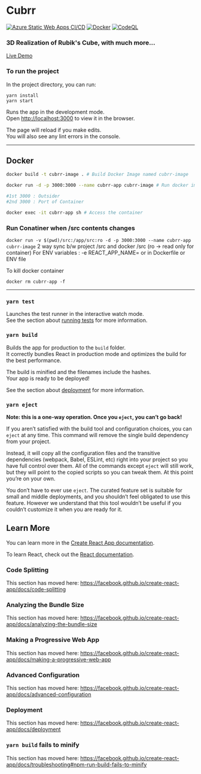 # Cubrr

[![Azure Static Web Apps CI/CD](https://github.com/senorbeast/cubrr/actions/workflows/azure-static-web-apps-zealous-sky-085e4cf00.yml/badge.svg)](https://github.com/senorbeast/cubrr/actions/workflows/azure-static-web-apps-zealous-sky-085e4cf00.yml) [![Docker](https://github.com/senorbeast/cubrr/actions/workflows/docker-publish.yml/badge.svg)](https://github.com/senorbeast/cubrr/actions/workflows/docker-publish.yml)  [![CodeQL](https://github.com/senorbeast/cubrr/actions/workflows/codeql-analysis.yml/badge.svg)](https://github.com/senorbeast/cubrr/actions/workflows/codeql-analysis.yml) 
### 3D Realization of Rubik's Cube, with much more...
[Live Demo ](https://zealous-sky-085e4cf00.1.azurestaticapps.net/)

### To run the project

In the project directory, you can run:

```
yarn install
yarn start
```

Runs the app in the development mode.<br />
Open [http://localhost:3000](http://localhost:3000) to view it in the browser.

The page will reload if you make edits.<br />
You will also see any lint errors in the console.

<hr>

## Docker

```bash
docker build -t cubrr-image . # Build Docker Image named cubrr-image

docker run -d -p 3000:3000 --name cubrr-app cubrr-image # Run docker image

#1st 3000 : Outsider
#2nd 3000 : Port of Container

docker exec -it cubrr-app sh # Access the container
```

### Run Conatiner when /src contents changes

`docker run -v $(pwd)/src:/app/src:ro -d -p 3000:3000 --name cubrr-app cubrr-image`
2 way sync b/w project /src and docker /src (ro -> read only for container)
For ENV variables : -e REACT_APP_NAME=
or in Dockerfile or ENV file

To kill docker container

`docker rm cubrr-app -f`

<hr>

### `yarn test`

Launches the test runner in the interactive watch mode.<br />
See the section about [running tests](https://facebook.github.io/create-react-app/docs/running-tests) for more information.

### `yarn build`

Builds the app for production to the `build` folder.<br />
It correctly bundles React in production mode and optimizes the build for the best performance.

The build is minified and the filenames include the hashes.<br />
Your app is ready to be deployed!

See the section about [deployment](https://facebook.github.io/create-react-app/docs/deployment) for more information.

### `yarn eject`

**Note: this is a one-way operation. Once you `eject`, you can’t go back!**

If you aren’t satisfied with the build tool and configuration choices, you can `eject` at any time. This command will remove the single build dependency from your project.

Instead, it will copy all the configuration files and the transitive dependencies (webpack, Babel, ESLint, etc) right into your project so you have full control over them. All of the commands except `eject` will still work, but they will point to the copied scripts so you can tweak them. At this point you’re on your own.

You don’t have to ever use `eject`. The curated feature set is suitable for small and middle deployments, and you shouldn’t feel obligated to use this feature. However we understand that this tool wouldn’t be useful if you couldn’t customize it when you are ready for it.

## Learn More

You can learn more in the [Create React App documentation](https://facebook.github.io/create-react-app/docs/getting-started).

To learn React, check out the [React documentation](https://reactjs.org/).

### Code Splitting

This section has moved here: https://facebook.github.io/create-react-app/docs/code-splitting

### Analyzing the Bundle Size

This section has moved here: https://facebook.github.io/create-react-app/docs/analyzing-the-bundle-size

### Making a Progressive Web App

This section has moved here: https://facebook.github.io/create-react-app/docs/making-a-progressive-web-app

### Advanced Configuration

This section has moved here: https://facebook.github.io/create-react-app/docs/advanced-configuration

### Deployment

This section has moved here: https://facebook.github.io/create-react-app/docs/deployment

### `yarn build` fails to minify

This section has moved here: https://facebook.github.io/create-react-app/docs/troubleshooting#npm-run-build-fails-to-minify
